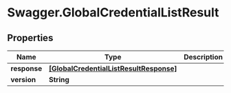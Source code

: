 # Swagger.GlobalCredentialListResult

## Properties
Name | Type | Description | Notes
------------ | ------------- | ------------- | -------------
**response** | [**[GlobalCredentialListResultResponse]**](GlobalCredentialListResultResponse.md) |  | [optional] 
**version** | **String** |  | [optional] 



